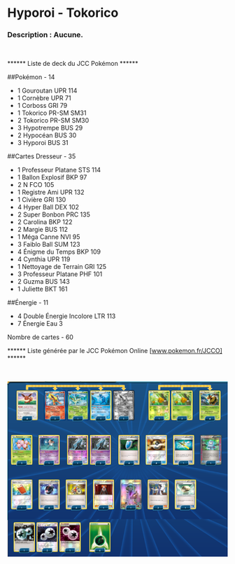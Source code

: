 # Hyporoi - Tokorico

### Description : Aucune.

<br>

****** Liste de deck du JCC Pokémon ******

##Pokémon - 14

* 1 Gouroutan UPR 114
* 1 Cornèbre UPR 71
* 1 Corboss GRI 79
* 1 Tokorico PR-SM SM31
* 2 Tokorico PR-SM SM30
* 3 Hypotrempe BUS 29
* 2 Hypocéan BUS 30
* 3 Hyporoi BUS 31

##Cartes Dresseur - 35

* 1 Professeur Platane STS 114
* 1 Ballon Explosif BKP 97
* 2 N FCO 105
* 1 Registre Ami UPR 132
* 1 Civière GRI 130
* 4 Hyper Ball DEX 102
* 2 Super Bonbon PRC 135
* 2 Carolina BKP 122
* 2 Margie BUS 112
* 1 Méga Canne NVI 95
* 3 Faiblo Ball SUM 123
* 4 Énigme du Temps BKP 109
* 4 Cynthia UPR 119
* 1 Nettoyage de Terrain GRI 125
* 3 Professeur Platane PHF 101
* 2 Guzma BUS 143
* 1 Juliette BKT 161

##Énergie - 11

* 4 Double Énergie Incolore LTR 113
* 7 Énergie Eau  3

Nombre de cartes - 60

****** Liste générée par le JCC Pokémon Online [www.pokemon.fr/JCCO] ******

<br>

![alt text](img/STR-HyporoiTokorico.png)
